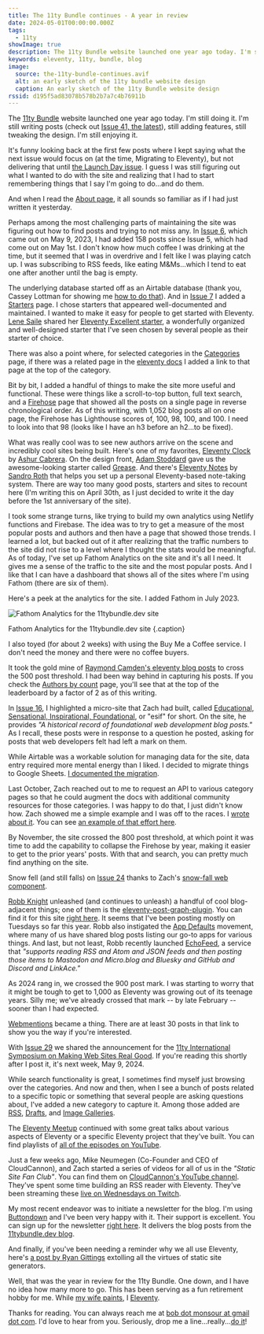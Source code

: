 ```yaml
---
title: The 11ty Bundle continues - A year in review
date: 2024-05-01T00:00:00.000Z
tags:
  - 11ty
showImage: true
description: The 11ty Bundle website launched one year ago today. I'm still doing it.
keywords: eleventy, 11ty, bundle, blog
image:
  source: the-11ty-bundle-continues.avif
  alt: an early sketch of the 11ty bundle website design
  caption: An early sketch of the 11ty Bundle website design
rssid: d195f5ad83078b578b2b7a7c4b76911b
---
```


The [11ty Bundle](https://11tybundle.dev/) website launched one year ago today. I'm still doing it. I'm still writing posts (check out [Issue 41, the latest](https://11tybundle.dev/blog/11ty-bundle-41/)), still adding features, still tweaking the design. I'm still enjoying it.

It's funny looking back at the first few posts where I kept saying what the next issue would focus on (at the time, Migrating to Eleventy), but not delivering that until [the Launch Day issue](https://11tybundle.dev/blog/11ty-bundle-5/). I guess I was still figuring out what I wanted to do with the site and realizing that I had to start remembering things that I say I'm going to do...and do them.

And when I read the [About page](https://11tybundle.dev/about/), it all sounds so familiar as if I had just written it yesterday.

Perhaps among the most challenging parts of maintaining the site was figuring out how to find posts and trying to not miss any. In [Issue 6](https://11tybundle.dev/blog/11ty-bundle-6/), which came out on May 9, 2023, I had added 158 posts since Issue 5, which had come out on May 1st. I don't know how much coffee I was drinking at the time, but it seemed that I was in overdrive and I felt like I was playing catch up. I was subscribing to RSS feeds, like eating M&amp;Ms...which I tend to eat one after another until the bag is empty.

The underlying database started off as an Airtable database (thank you, Cassey Lottman for showing me [how to do that](https://www.cassey.dev/posts/2023-05-09-airtable-data-fetch/)). And in [Issue 7]() I added a [Starters](https://11tybundle.dev//starters/) page. I chose starters that appeared well-documented and maintained. I wanted to make it easy for people to get started with Eleventy. [Lene Saile](https://11tybundle.dev//authors/lene-saile) shared her [Eleventy Excellent starter](https://eleventy-excellent.netlify.app/), a wonderfully organized and well-designed starter that I've seen chosen by several people as their starter of choice.

There was also a point where, for selected categories in the [Categories](https://11tybundle.dev//categories/) page, if there was a related page in the [eleventy docs](https://www.11ty.dev/docs/) I added a link to that page at the top of the category.

Bit by bit, I added a handful of things to make the site more useful and functional. These were things like a scroll-to-top button, full text search, and a [Firehose](https://11tybundle.dev//firehose/) page that showed all the posts on a single page in reverse chronological order. As of this writing, with 1,052 blog posts all on one page, the Firehose has Lighthouse scores of, 100, 98, 100, and 100. I need to look into that 98 (looks like I have an h3 before an h2...to be fixed).

What was really cool was to see new authors arrive on the scene and incredibly cool sites being built. Here's one of my favorites, [Eleventy Clock](https://eleventy-clock.netlify.app/2:07/) by [Ashur Cabrera](https://11tybundle.dev//authors/ashur-cabrera/). On the design front, [Adam Stoddard](https://11tybundle.dev//authors/adam-stoddard/) gave us the awesome-looking starter called [Grease](https://web-grease.netlify.app/). And there's [Eleventy Notes](https://eleventy-notes.sandroroth.com/) by [Sandro Roth](https://11tybundle.dev/authors/sandro-roth/) that helps you set up a personal Eleventy-based note-taking system. There are way too many good posts, starters and sites to recount here (I'm writing this on April 30th, as I just decided to write it the day before the 1st anniversary of the site).

I took some strange turns, like trying to build my own analytics using Netlify functions and Firebase. The idea was to try to get a measure of the most popular posts and authors and then have a page that showed those trends. I learned a lot, but backed out of it after realizing that the traffic numbers to the site did not rise to a level where I thought the stats would be meaningful. As of today, I've set up Fathom Analytics on the site and it's all I need. It gives me a sense of the traffic to the site and the most popular posts. And I like that I can have a dashboard that shows all of the sites where I'm using Fathom (there are six of them).

Here's a peek at the analytics for the site. I added Fathom in July 2023.

![Fathom Analytics for the 11tybundle.dev site](/assets/img/fathom-analytics.avif)

Fathom Analytics for the 11tybundle.dev site {.caption}

I also toyed (for about 2 weeks) with using the Buy Me a Coffee service. I don't need the money and there were no coffee buyers.

It took the gold mine of [Raymond Camden's eleventy blog posts](https://www.raymondcamden.com/tags/eleventy) to cross the 500 post threshold. I had been way behind in capturing his posts. If you check the [Authors by count](https://11tybundle.dev/authors-by-count/) page, you'll see that at the top of the leaderboard by a factor of 2 as of this writing.

In [Issue 16](https://11tybundle.dev/blog/11ty-bundle-16/), I highlighted a micro-site that Zach had built, called [Educational, Sensational, Inspirational, Foundational](https://esif.dev/), or "esif" for short. On the site, he provides _"A historical record of foundational web development blog posts."_ As I recall, these posts were in response to a question he posted, asking for posts that web developers felt had left a mark on them.

While Airtable was a workable solution for managing data for the site, data entry required more mental energy than I liked. I decided to migrate things to Google Sheets. [I documented the migration](https://www.bobmonsour.com/posts/scratch-that-use-google-sheets-api/).

Last October, Zach reached out to me to request an API to various category pages so that he could augment the docs with additional community resources for those categories. I was happy to do that, I just didn't know how. Zach showed me a simple example and I was off to the races. I [wrote about it](https://www.bobmonsour.com/posts/pagination-in-a-javascript-template-with-eleventy/). You can see [an example of that effort here](https://www.11ty.dev/docs/cms/#from-the-community).

By November, the site crossed the 800 post threshold, at which point it was time to add the capability to collapse the Firehose by year, making it easier to get to the prior years' posts. With that and search, you can pretty much find anything on the site.

Snow fell (and still falls) on [Issue 24](https://11tybundle.dev/blog/11ty-bundle-24/) thanks to Zach's [snow-fall web component](https://www.zachleat.com/web/snow-fall/).

[Robb Knight](https://11tybundle.dev/authors/robb-knight) unleashed (and continues to unleash) a handful of cool blog-adjacent things; one of them is the [eleventy-post-graph-plugin](https://rknight.me/blog/eleventy-post-graph-plugin/). You can find it for this site [right here](https://11tybundle.dev/blog/post-graph/). It seems that I've been posting mostly on Tuesdays so far this year. Robb also instigated the [App Defaults](https://defaults.rknight.me/) movement, where many of us have shared blog posts listing our go-to apps for various things. And last, but not least, Robb recently launched [EchoFeed](https://echofeed.app/), a service that _"supports reading RSS and Atom and JSON feeds and then posting those items to Mastodon and Micro.blog and Bluesky and GitHub and Discord and LinkAce."_

As 2024 rang in, we crossed the 900 post mark. I was starting to worry that it might be tough to get to 1,000 as Eleventy was growing out of its teenage years. Silly me; we've already crossed that mark -- by late February -- sooner than I had expected.

[Webmentions](https://11tybundle.dev/categories/webmentions/) became a thing. There are at least 30 posts in that link to show you the way if you're interested.

With [Issue 29](https://11tybundle.dev/blog/11ty-bundle-29/) we shared the announcement for the [11ty International Symposium on Making Web Sites Real Good](https://conf.11ty.dev/). If you're reading this shortly after I post it, it's next week, May 9, 2024.

While search functionality is great, I sometimes find myself just browsing over the categories. And now and then, when I see a bunch of posts related to a specific topic or something that several people are asking questions about, I've added a new category to capture it. Among those added are [RSS](https://11tybundle.dev/categories/rss/), [Drafts](https://11tybundle.dev/categories/drafts/), and [Image Galleries](https://11tybundle.dev/categories/image-galleries/).

The [Eleventy Meetup](https://11tymeetup.dev/) continued with some great talks about various aspects of Eleventy or a specific Eleventy project that they've built. You can find playlists of [all of the episodes on YouTube](https://www.youtube.com/@THEEleventyMeetup/playlists).

Just a few weeks ago, Mike Neumegen (Co-Founder and CEO of CloudCannon), and Zach started a series of videos for all of us in the _"Static Site Fan Club"_. You can find them on [CloudCannon's YouTube channel](https://www.youtube.com/@CloudCannon/videos). They've spent some time building an RSS reader with Eleventy. They've been streaming these [live on Wednesdays on Twitch](https://www.twitch.tv/cloudcannoncms).

My most recent endeavor was to initiate a newsletter for the blog. I'm using [Buttondown](https://buttondown.email/) and I've been very happy with it. Their support is excellent. You can sign up for the newsletter [right here](https://buttondown.email/11tybundle). It delivers the blog posts from the [11tybundle.dev blog](https://11tybundle.dev/blog/).

And finally, if you've been needing a reminder why we all use Eleventy, here's [a post by Ryan Gittings](https://gittings.studio/blog/10-reasons-why-static-site-generators-are-perfect-for-modern-web-development/) extolling all the virtues of static site generators.

Well, that was the year in review for the 11ty Bundle. One down, and I have no idea how many more to go. This has been serving as a fun retirement hobby for me. While [my wife paints](https://www.tascafineart.com/sandra-tasca-paintings), I [Eleventy](https://www.11ty.dev/).

Thanks for reading. You can always reach me at [bob dot monsour at gmail dot com](mailto:bob.monsour@gmail.com). I'd love to hear from you. Seriously, drop me a line...really...[do it](mailto:bob.monsour@gmail.com)!